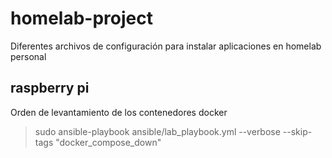 # homelab-project
Diferentes archivos de configuración para instalar aplicaciones en homelab personal

## raspberry pi
Orden de levantamiento de los contenedores docker

> sudo ansible-playbook ansible/lab_playbook.yml --verbose --skip-tags "docker_compose_down"
